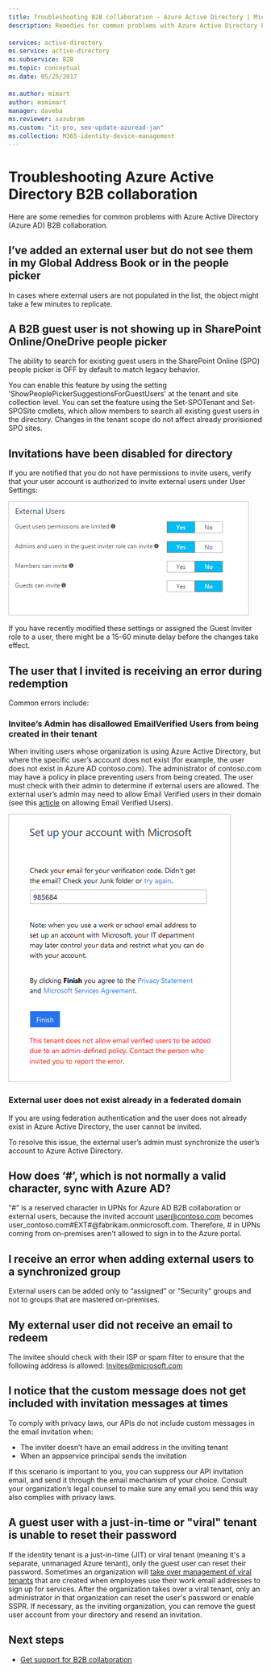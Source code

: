 ```yaml
---
title: Troubleshooting B2B collaboration - Azure Active Directory | Microsoft Docs
description: Remedies for common problems with Azure Active Directory B2B collaboration

services: active-directory
ms.service: active-directory
ms.subservice: B2B
ms.topic: conceptual
ms.date: 05/25/2017

ms.author: mimart
author: msmimart
manager: daveba
ms.reviewer: sasubram
ms.custom: "it-pro, seo-update-azuread-jan"
ms.collection: M365-identity-device-management
---
```


# Troubleshooting Azure Active Directory B2B collaboration

Here are some remedies for common problems with Azure Active Directory (Azure AD) B2B collaboration.


## I’ve added an external user but do not see them in my Global Address Book or in the people picker

In cases where external users are not populated in the list, the object might take a few minutes to replicate.

## A B2B guest user is not showing up in SharePoint Online/OneDrive people picker 
 
The ability to search for existing guest users in the SharePoint Online (SPO) people picker is OFF by default to match legacy behavior.

You can enable this feature by using the setting 'ShowPeoplePickerSuggestionsForGuestUsers' at the tenant and site collection level. You can set the feature using the Set-SPOTenant and Set-SPOSite cmdlets, which allow members to search all existing guest users in the directory. Changes in the tenant scope do not affect already provisioned SPO sites.

## Invitations have been disabled for directory

If you are notified that you do not have permissions to invite users, verify that your user account is authorized to invite external users under User Settings:

![External Users settings](media/troubleshoot/external-user-settings.png)

If you have recently modified these settings or assigned the Guest Inviter role to a user, there might be a 15-60 minute delay before the changes take effect.

## The user that I invited is receiving an error during redemption

Common errors include:

### Invitee’s Admin has disallowed EmailVerified Users from being created in their tenant

When inviting users whose organization is using Azure Active Directory, but where the specific user’s account does not exist (for example, the user does not exist in Azure AD contoso.com). The administrator of contoso.com may have a policy in place preventing users from being created. The user must check with their admin to determine if external users are allowed. The external user’s admin may need to allow Email Verified users in their domain (see this [article](/powershell/module/msonline/set-msolcompanysettings?view=azureadps-1.0) on allowing Email Verified Users).

![Error stating this tenant does not allow email verified users to be added](media/troubleshoot/allow-email-verified-users.png)

### External user does not exist already in a federated domain

If you are using federation authentication and the user does not already exist in Azure Active Directory, the user cannot be invited.

To resolve this issue, the external user’s admin must synchronize the user’s account to Azure Active Directory.

## How does ‘\#’, which is not normally a valid character, sync with Azure AD?

“\#” is a reserved character in UPNs for Azure AD B2B collaboration or external users, because the invited account user@contoso.com becomes user_contoso.com#EXT#@fabrikam.onmicrosoft.com. Therefore, \# in UPNs coming from on-premises aren't allowed to sign in to the Azure portal. 

## I receive an error when adding external users to a synchronized group

External users can be added only to “assigned” or “Security” groups and not to groups that are mastered on-premises.

## My external user did not receive an email to redeem

The invitee should check with their ISP or spam filter to ensure that the following address is allowed: Invites@microsoft.com

## I notice that the custom message does not get included with invitation messages at times

To comply with privacy laws, our APIs do not include custom messages in the email invitation when:

- The inviter doesn’t have an email address in the inviting tenant
- When an appservice principal sends the invitation

If this scenario is important to you, you can suppress our API invitation email, and send it through the email mechanism of your choice. Consult your organization’s legal counsel to make sure any email you send this way also complies with privacy laws.

## A guest user with a just-in-time or "viral" tenant is unable to reset their password

If the identity tenant is a just-in-time (JIT) or viral tenant (meaning it's a separate, unmanaged Azure tenant), only the guest user can reset their password. Sometimes an organization will [take over management of viral tenants](https://docs.microsoft.com/azure/active-directory/users-groups-roles/domains-admin-takeover) that are created when employees use their work email addresses to sign up for services. After the organization takes over a viral tenant, only an administrator in that organization can reset the user's password or enable SSPR. If necessary, as the inviting organization, you can remove the guest user account from your directory and resend an invitation.

## Next steps

- [Get support for B2B collaboration](get-support.md)
